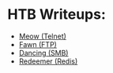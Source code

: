 # HTB Writeups:  
  
* [Meow (Telnet)](https://github.com/Zimmer-Sec/CTF-Writeups/blob/main/HTB/Meow.md)  
* [Fawn (FTP)](https://github.com/Zimmer-Sec/CTF-Writeups/blob/main/HTB/Fawn.md)
* [Dancing (SMB)](https://github.com/Zimmer-Sec/CTF-Writeups/blob/main/HTB/Dancing.md)
* [Redeemer (Redis)](https://github.com/Zimmer-Sec/CTF-Writeups/blob/main/HTB/Redeemer.md)
